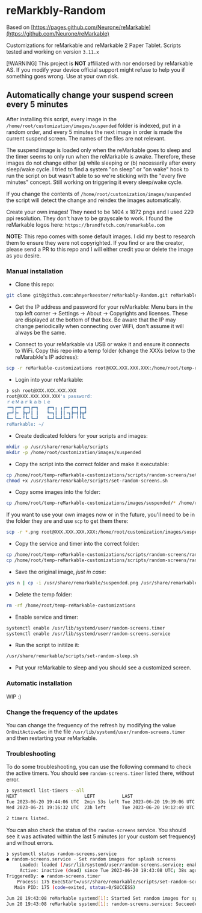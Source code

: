 # reMarkbly-Random
Based on [https://pages.github.com/Neurone/reMarkable](https://github.com/Neurone/reMarkable)

Customizations for reMarkable and reMarkable 2 Paper Tablet.
Scripts tested and working on version `3.11.x`

[!WARNING]
This project is **NOT** affiliated with nor endorsed by reMarkable AS. If you modify your device official support might refuse to help you if something goes wrong. Use at your own risk.

## Automatically change your suspend screen every 5 minutes

After installing this script, every image in the `/home/root/customization/images/suspended` folder is indexed, put in a random order, and every 5 minutes the next image in order is made the current suspend screen. The names of the files are not relevant.

The suspend image is loaded only when the reMarkable goes to sleep and the timer seems to only run when the reMarkable is awake. Therefore, these images do not change either (a) while sleeping or (b) necessarily after every sleep/wake cycle. I tried to find a system "on sleep" or "on wake" hook to run the script on but wasn't able to so we're sticking with the "every five minutes" concept. Still working on triggering it every sleep/wake cycle.

If you change the contents of `/home/root/customization/images/suspended` the script will detect the change and reindex the images automatically.

Create your own images! They need to be 1404 x 1872 pngs and I used 229 ppi resolution. They don't have to be grayscale to work. I found the reMarkable logos here: `https://brandfetch.com/remarkable.com`

**NOTE:** This repo comes with some default images. I did my best to research them to ensure they were not copyrighted. If you find or are the creator, please send a PR to this repo and I will either credit you or delete the image as you desire.

### Manual installation

- Clone this repo:

```bash
git clone git@github.com:ahnyerkeester/reMarkably-Random.git reMarkable-customizations
```

- Get the IP address and password for your reMarkable: Menu bars in the top left corner -> Settings -> About -> Copyrights and licenses. These are displayed at the bottom of that box. Be aware that the IP may change periodically when connecting over WiFi, don't assume it will always be the same.

- Connect to your reMarkable via USB or wake it and ensure it connects to WiFi. Copy this repo into a temp folder (change the XXXs below to the reMarabkle's IP address):

```bash
scp -r reMarkable-customizations root@XXX.XXX.XXX.XXX:/home/root/temp-reMarkable-customizations
```

- Login into your reMarkable:

```bash
❯ ssh root@XXX.XXX.XXX.XXX
root@XXX.XXX.XXX.XXX's password:
ｒｅＭａｒｋａｂｌｅ
╺━┓┏━╸┏━┓┏━┓   ┏━┓╻ ╻┏━╸┏━┓┏━┓
┏━┛┣╸ ┣┳┛┃ ┃   ┗━┓┃ ┃┃╺┓┣━┫┣┳┛
┗━╸┗━╸╹┗╸┗━┛   ┗━┛┗━┛┗━┛╹ ╹╹┗╸
reMarkable: ~/
```

- Create dedicated folders for your scripts and images:

```bash
mkdir -p /usr/share/remarkable/scripts
mkdir -p /home/root/customization/images/suspended
```

- Copy the script into the correct folder and make it executable:

```bash
cp /home/root/temp-reMarkable-customizations/scripts/random-screens/set-random-screens.sh /usr/share/remarkable/scripts/
chmod +x /usr/share/remarkable/scripts/set-random-screens.sh
```

- Copy some images into the folder:

```bash
cp /home/root/temp-reMarkable-customizations/images/suspended/* /home/root/customization/images/suspended
```

If you want to use your own images now or in the future, you'll need to be in the folder they are and use `scp` to get them there:

```bash
scp -r *.png root@XXX.XXX.XXX.XXX:/home/root/customization/images/suspended
```

- Copy the service and timer into the correct folder:

```bash
cp /home/root/temp-reMarkable-customizations/scripts/random-screens/random-screens.service /usr/lib/systemd/user/random-screens.service
cp /home/root/temp-reMarkable-customizations/scripts/random-screens/random-screens.timer /usr/lib/systemd/user/random-screens.timer
```

- Save the original image, _just in case_:

```bash
yes n | cp -i /usr/share/remarkable/suspended.png /usr/share/remarkable/suspended.original.png
```

- Delete the temp folder:

```bash
rm -rf /home/root/temp-reMarkable-customizations
```

- Enable service and timer:

```bash
systemctl enable /usr/lib/systemd/user/random-screens.timer
systemctl enable /usr/lib/systemd/user/random-screens.service
```

- Run the script to initilze it:

```bash
/usr/share/remarkable/scripts/set-random-sleep.sh
```

- Put your reMarkable to sleep and you should see a customized screen.

### Automatic installation

WIP :)

### Change the frequency of the updates

You can change the frequency of the refresh by modifying the value `OnUnitActiveSec` in the file `/usr/lib/systemd/user/random-screens.timer` and then restarting your reMarkable.

### Troubleshooting

To do some troubleshooting, you can use the following command to check the active timers. You should see `random-screens.timer` listed there, without error.

```bash
❯ systemctl list-timers --all
NEXT                         LEFT          LAST                         PASSED      UNIT                         ACTIVATES
Tue 2023-06-20 19:44:06 UTC  2min 53s left Tue 2023-06-20 19:39:06 UTC  2min 6s ago random-screens.timer         random-screens.service
Wed 2023-06-21 19:16:32 UTC  23h left      Tue 2023-06-20 19:12:49 UTC  28min ago   systemd-tmpfiles-clean.timer systemd-tmpfiles-clean.service

2 timers listed.
```

You can also check the status of the `random-screens` service. You should see it was activated within the last 5 minutes (or your custom set frequency) and without errors.

```bash
❯ systemctl status random-screens.service
● random-screens.service - Set random images for splash screens
     Loaded: loaded (/usr/lib/systemd/user/random-screens.service; enabled; vendor preset: disabled)
     Active: inactive (dead) since Tue 2023-06-20 19:43:08 UTC; 38s ago
TriggeredBy: ● random-screens.timer
    Process: 175 ExecStart=/usr/share/remarkable/scripts/set-random-screens.sh (code=exited, status=0/SUCCESS)
   Main PID: 175 (code=exited, status=0/SUCCESS)

Jun 20 19:43:08 reMarkable systemd[1]: Started Set random images for splash screens.
Jun 20 19:43:08 reMarkable systemd[1]: random-screens.service: Succeeded.
```
